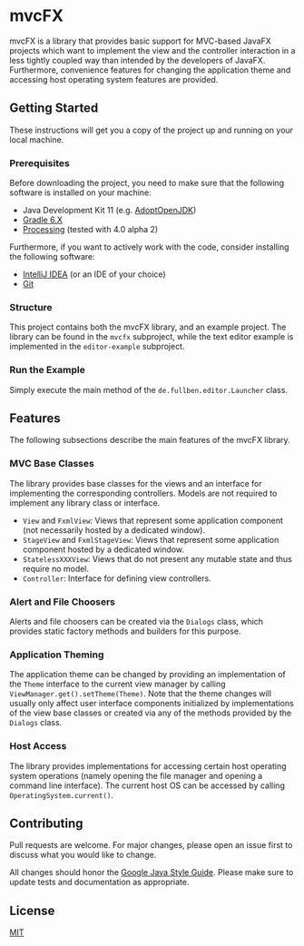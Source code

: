 # mvcFX

mvcFX is a library that provides basic support for MVC-based JavaFX projects which want to implement the view and the controller interaction in a less tightly coupled way than intended by the developers of JavaFX. Furthermore, convenience features for changing the application theme and accessing host operating system features are provided.

## Getting Started

These instructions will get you a copy of the project up and running on your local machine.

### Prerequisites

Before downloading the project, you need to make sure that the following software is installed on your machine:

* Java Development Kit 11 (e.g. [AdoptOpenJDK](https://adoptopenjdk.net/))
* [Gradle 6.X](https://gradle.org/releases/)
* [Processing](https://processing.org/download/) (tested with 4.0 alpha 2)

Furthermore, if you want to actively work with the code, consider installing the following software:

* [IntelliJ IDEA](https://www.jetbrains.com/idea/download/) (or an IDE of your choice)
* [Git](https://git-scm.com/downloads)

### Structure

This project contains both the mvcFX library, and an example project. The library can be found in the `mvcfx` subproject, while the text editor example is implemented in the `editor-example` subproject.

### Run the Example

Simply execute the main method of the `de.fullben.editor.Launcher` class.

## Features

The following subsections describe the main features of the mvcFX library.

### MVC Base Classes

The library provides base classes for the views and an interface for implementing the corresponding controllers. Models are not required to implement any library class or interface.

- `View` and `FxmlView`: Views that represent some application component (not necessarily hosted by a dedicated window).
- `StageView` and `FxmlStageView`: Views that represent some application component hosted by a dedicated window.
- `StatelessXXXView`: Views that do not present any mutable state and thus require no model.
- `Controller`: Interface for defining view controllers.

### Alert and File Choosers

Alerts and file choosers can be created via the `Dialogs` class, which provides static factory methods and builders for this purpose.

### Application Theming

The application theme can be changed by providing an implementation of the `Theme` interface to the current view manager by calling `ViewManager.get().setTheme(Theme)`. Note that the theme changes will usually only affect user interface components initialized by implementations of the view base classes or created via any of the methods provided by the `Dialogs` class. 

### Host Access

The library provides implementations for accessing certain host operating system operations (namely opening the file manager and opening a command line interface). The current host OS can be accessed by calling `OperatingSystem.current()`.

## Contributing

Pull requests are welcome. For major changes, please open an issue first to discuss what you would like to change.

All changes should honor the [Google Java Style Guide](https://google.github.io/styleguide/javaguide.html). Please make sure to update tests and documentation as appropriate.

## License

[MIT](LICENSE.txt)
